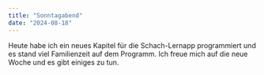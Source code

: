 ```yaml
---
title: "Sonntagabend"
date: "2024-08-18"
---
```


Heute habe ich ein neues Kapitel für die Schach-Lernapp programmiert und es stand viel Familienzeit auf dem Programm. Ich freue mich auf die neue Woche und es gibt einiges zu tun.
